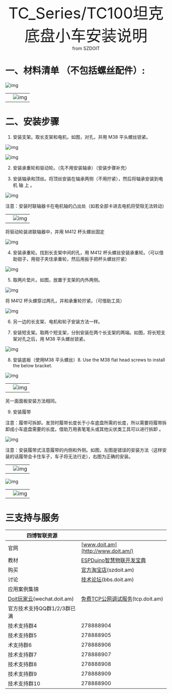  <center> <font size=10> TC_Series/TC100坦克底盘小车安装说明 </font></center>

<center> from SZDOIT </center>

# 一、材料清单 （不包括螺丝配件）:

![img](https://github.com/SmartArduino/zhdocs/raw/master/zhSmartCAR/TC_Series/TC100/wps1.png)

|      |                                                              |
| ---- | :----------------------------------------------------------- |
|      | ![img](https://github.com/SmartArduino/zhdocs/raw/master/zhSmartCAR/TC_Series/TC100/wps2.png) |

# 二、安装步骤 

1. 安装支架。取长支架和电机，如图，对孔，并用 M38 平头螺丝锁紧。

![img](https://github.com/SmartArduino/zhdocs/raw/master/zhSmartCAR/TC_Series/TC100/wps3.png)



![img](https://github.com/SmartArduino/zhdocs/raw/master/zhSmartCAR/TC_Series/TC100/wps4.png)

 

 

2. 安装承重轮和驱动轮。（先不用安装轴承）（安装步骤补充）

3. 安装轴承和顶丝。将顶丝安装在轴承两侧（不用拧紧），然后将轴承安装到电机 轴 上 。

 ![img](https://github.com/SmartArduino/zhdocs/raw/master/zhSmartCAR/TC_Series/TC100/wps5.png)

注意：安装时联轴器卡在电机轴的凸出处（如若全部卡进去电机将受阻无法转动） 

|      |                                                              |
| ---- | ------------------------------------------------------------ |
|      | ![img](https://github.com/SmartArduino/zhdocs/raw/master/zhSmartCAR/TC_Series/TC100/wps6.png) |

将驱动轮装进联轴器中，并用 M412 杯头螺丝固定 

![img](https://github.com/SmartArduino/zhdocs/raw/master/zhSmartCAR/TC_Series/TC100/wps7.jpg) 

4. 安装承重轮。找到长支架中间的孔，用 M412 杯头螺丝安装承重轮。（可以借助钳子，用钳子夹住承重轮，然后用扳手把杯头螺丝拧紧） 

![img](https://github.com/SmartArduino/zhdocs/raw/master/zhSmartCAR/TC_Series/TC100/wps8.png)

5. 取两片垫片。如图，放置于支架的内外两侧。

![img](https://github.com/SmartArduino/zhdocs/raw/master/zhSmartCAR/TC_Series/TC100/wps9.jpg)

将 M412 杯头螺穿过两孔，并和承重轮拧紧。（可借助工具）

![img](https://github.com/SmartArduino/zhdocs/raw/master/zhSmartCAR/TC_Series/TC100/wps10.jpg) 

6. 另一边的长支架、电机和轮子安装方法一样。

7. 安装短支架。取两个短支架，分别安装在两个长支架的两端。如图，将长短支架对孔之后，用 M38 平头螺丝锁紧。

![img](https://github.com/SmartArduino/zhdocs/raw/master/zhSmartCAR/TC_Series/TC100/wps11.jpg)

8. 安装底板（使用M38 平头螺丝）8. Use the M38 flat head screws to install the below bracket.



![img](https://github.com/SmartArduino/zhdocs/raw/master/zhSmartCAR/TC_Series/TC100/wps12.png)

|      |                                                              |
| ---- | ------------------------------------------------------------ |
|      | ![img](https://github.com/SmartArduino/zhdocs/raw/master/zhSmartCAR/TC_Series/TC100/wps13.png) |

另一面面板安装方法相同。

9. 安装履带 

注意：履带可拆卸。发货时履带长度长于小车底盘所需的长度，所以需要将履带拆卸成小车底盘需要的长度。借助万用表笔笔头或其他尖状类工具可以进行拆卸 。 

![img](https://github.com/SmartArduino/zhdocs/raw/master/zhSmartCAR/TC_Series/TC100/wps14.jpg) 

 

注意：安装履带式注意履带的内侧和外侧。如图，左图是错误的安装方法（这样安装的话履带会卡住车子，车子将无法行走），右图为正确的安装。

|      |                                                              |
| ---- | ------------------------------------------------------------ |
|      | ![img](https://github.com/SmartArduino/zhdocs/raw/master/zhSmartCAR/TC_Series/TC100/wps15.png) |

![img](https://github.com/SmartArduino/zhdocs/raw/master/zhSmartCAR/TC_Series/TC100/wps16.jpg) 

|      |                                                              |
| ---- | ------------------------------------------------------------ |
|      | ![img](https://github.com/SmartArduino/zhdocs/raw/master/zhSmartCAR/TC_Series/TC100/wps17.png) |

#  三支持与服务

| 四博智联资源                                        |                                                              |
| --------------------------------------------------- | ------------------------------------------------------------ |
| 官网                                                | [www.doit.am](http://www.doit.am/)                           |
| 教材                                                | [ESPDuino智慧物联开发宝典](https://item.taobao.com/item.htm?spm=a1z10.3-c.w4002-7420449993.9.Bgp1Ll&id=520583000610) |
| 购买                                                | [官方淘宝店](https://szdoit.taobao.com/)(szdoit.am)          |
| 讨论                                                | [技术论坛](http://bbs.doit.am/forum.php)(bbs.doit.am)        |
| 应用案例集锦                                        |                                                              |
| [Doit玩家云](http://wechat.doit.am)(wechat.doit.am) | [免费TCP公网调试服务](http://tcp.doit.am)(tcp.doit.am)       |
| 官方技术支持QQ群1/2/3群已满                         |                                                              |
| 技术支持群4                                         | 278888904                                                    |
| 技术支持群5                                         | 278888905                                                    |
| 术支持群6                                           | 278888906                                                    |
| 技术支持群7                                         | 278888907                                                    |
| 技术支持群8                                         | 278888908                                                    |
| 技术支持群9                                         | 278888909                                                    |
| 技术支持群10                                        | 278888900                                                    |